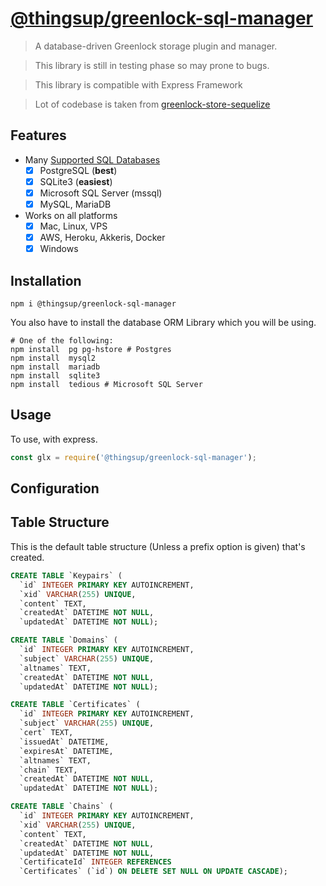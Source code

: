 # [@thingsup/greenlock-sql-manager](https://github.com/thingsup/greenlock-sql-manager)

> A database-driven Greenlock storage plugin and manager. 

> This library is still in testing phase so may prone to bugs.

> This library is compatible with Express Framework

> Lot of codebase is taken from [greenlock-store-sequelize](https://git.rootprojects.org/root/greenlock-store-sequelize.js/src/branch/master)


## Features

* Many [Supported SQL Databases](http://docs.sequelizejs.com/manual/getting-started.html)
  * [x] PostgreSQL (**best**)
  * [x] SQLite3 (**easiest**)
  * [x] Microsoft SQL Server (mssql)
  * [x] MySQL, MariaDB
* Works on all platforms
  * [x] Mac, Linux, VPS
  * [x] AWS, Heroku, Akkeris, Docker
  * [x] Windows

## Installation
```
npm i @thingsup/greenlock-sql-manager
```
You also have to install the database ORM Library which you will be using.
```
# One of the following:
npm install  pg pg-hstore # Postgres
npm install  mysql2
npm install  mariadb
npm install  sqlite3
npm install  tedious # Microsoft SQL Server
```

## Usage

To use, with express.

```js
const glx = require('@thingsup/greenlock-sql-manager');

```

## Configuration


## Table Structure

This is the default table structure (Unless a prefix option is given) that's created. 

```sql
CREATE TABLE `Keypairs` (
  `id` INTEGER PRIMARY KEY AUTOINCREMENT,
  `xid` VARCHAR(255) UNIQUE,
  `content` TEXT,
  `createdAt` DATETIME NOT NULL,
  `updatedAt` DATETIME NOT NULL);

CREATE TABLE `Domains` (
  `id` INTEGER PRIMARY KEY AUTOINCREMENT,
  `subject` VARCHAR(255) UNIQUE,
  `altnames` TEXT,
  `createdAt` DATETIME NOT NULL,
  `updatedAt` DATETIME NOT NULL);

CREATE TABLE `Certificates` (
  `id` INTEGER PRIMARY KEY AUTOINCREMENT,
  `subject` VARCHAR(255) UNIQUE,
  `cert` TEXT,
  `issuedAt` DATETIME,
  `expiresAt` DATETIME,
  `altnames` TEXT,
  `chain` TEXT,
  `createdAt` DATETIME NOT NULL,
  `updatedAt` DATETIME NOT NULL);

CREATE TABLE `Chains` (
  `id` INTEGER PRIMARY KEY AUTOINCREMENT,
  `xid` VARCHAR(255) UNIQUE,
  `content` TEXT,
  `createdAt` DATETIME NOT NULL,
  `updatedAt` DATETIME NOT NULL,
  `CertificateId` INTEGER REFERENCES
  `Certificates` (`id`) ON DELETE SET NULL ON UPDATE CASCADE);
```


